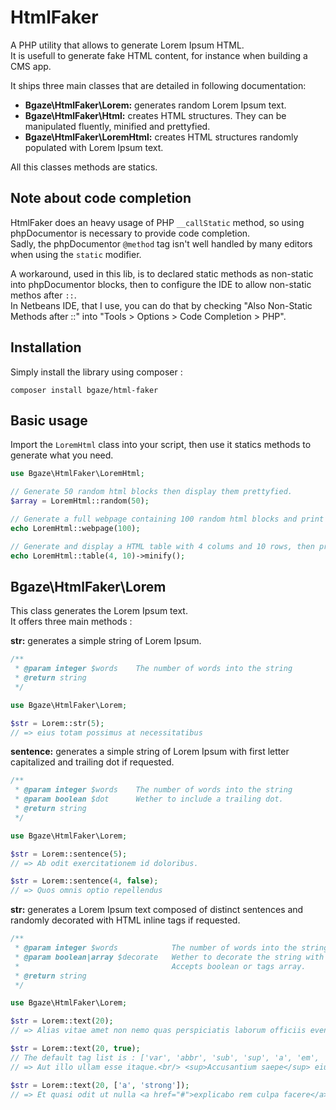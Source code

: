 # HtmlFaker


A PHP utility that allows to generate Lorem Ipsum HTML.  
It is usefull to generate fake HTML content, for instance when building a CMS app.

It ships three main classes that are detailed in following documentation:

+ **Bgaze\HtmlFaker\Lorem:** generates random Lorem Ipsum text.
+ **Bgaze\HtmlFaker\Html:** creates HTML structures. They can be manipulated fluently, minified and prettyfied.
+ **Bgaze\HtmlFaker\LoremHtml:** creates HTML structures randomly populated with Lorem Ipsum text.

All this classes methods are statics. 


## Note about code completion


HtmlFaker does an heavy usage of PHP `__callStatic` method, so using phpDocumentor is necessary to provide code completion.  
Sadly, the phpDocumentor `@method` tag isn't well handled by many editors when using the `static` modifier.

A workaround, used in this lib, is to declared static methods as non-static into phpDocumentor blocks, 
then to configure the IDE to allow non-static methos after `::`.  
In Netbeans IDE, that I use, you can do that by checking "Also Non-Static Methods after ::" into "Tools > Options > Code Completion > PHP".


## Installation


Simply install the library using composer :

```
composer install bgaze/html-faker
```


## Basic usage


Import the `LoremHtml` class into your script, then use it statics methods to generate what you need.

```php
use Bgaze\HtmlFaker\LoremHtml;

// Generate 50 random html blocks then display them prettyfied.
$array = LoremHtml::random(50);

// Generate a full webpage containing 100 random html blocks and print it prettyfied.
echo LoremHtml::webpage(100);

// Generate and display a HTML table with 4 colums and 10 rows, then print it minified.
echo LoremHtml::table(4, 10)->minify();
```


## Bgaze\HtmlFaker\Lorem


This class generates the Lorem Ipsum text.  
It offers three main methods :

**str:** generates a simple string of Lorem Ipsum.

```php
/**
 * @param integer $words    The number of words into the string
 * @return string
 */

use Bgaze\HtmlFaker\Lorem;

$str = Lorem::str(5);
// => eius totam possimus at necessitatibus
```

**sentence:** generates a simple string of Lorem Ipsum with first letter capitalized and trailing dot if requested.

```php
/**
 * @param integer $words    The number of words into the string
 * @param boolean $dot      Wether to include a trailing dot.
 * @return string
 */

use Bgaze\HtmlFaker\Lorem;

$str = Lorem::sentence(5);
// => Ab odit exercitationem id doloribus.

$str = Lorem::sentence(4, false);
// => Quos omnis optio repellendus
```

**str:** generates a Lorem Ipsum text composed of distinct sentences and randomly decorated with HTML inline tags if requested.

```php
/**
 * @param integer $words            The number of words into the string
 * @param boolean|array $decorate   Wether to decorate the string with inline html tags
 *                                  Accepts boolean or tags array. 
 * @return string
 */

use Bgaze\HtmlFaker\Lorem;

$str = Lorem::text(20);
// => Alias vitae amet non nemo quas perspiciatis laborum officiis eveniet delectus. Sit neque suscipit autem id vero. Corrupti assumenda accusamus.

$str = Lorem::text(20, true);
// The default tag list is : ['var', 'abbr', 'sub', 'sup', 'a', 'em', 'strong', 'small', 's', 'q', 'i', 'b', 'u', 'mark', 'br']
// => Aut illo ullam esse itaque.<br/> <sup>Accusantium saepe</sup> eius veniam iusto reiciendis consequuntur dolorem minima <i>harum libero</i> officiis velit tempora totam.

$str = Lorem::text(20, ['a', 'strong']);
// => Et quasi odit ut nulla <a href="#">explicabo rem culpa facere</a> doloremque sequi nihil accusamus delectus <strong>ullam voluptatum</strong> id harum delectus aliquid.
```

